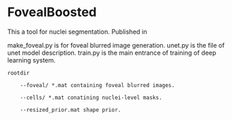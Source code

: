 # FovealBoosted

This a tool for nuclei segmentation. Published in 

make_foveal.py is for foveal blurred image generation.
unet.py is the file of unet model description.
train.py is the main entrance of training of deep learning system.

	rootdir

		--foveal/ *.mat containing foveal blurred images.

		--cells/ *.mat conatining nuclei-level masks.

		--resized_prior.mat shape prior.
  
